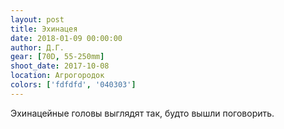 ```yaml
---
layout: post
title: Эхинацея
date: 2018-01-09 00:00:00
author: Д.Г.
gear: [70D, 55-250mm]
shoot_date: 2017-10-08
location: Агрогородок
colors: ['fdfdfd', '040303']
---
```

Эхинацейные головы выглядят так, будто вышли поговорить.
